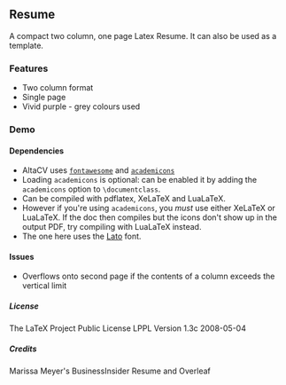 ## Resume

A compact two column, one page Latex Resume. It can also be used as a template. 

### Features

* Two column format
* Single page 
* Vivid purple - grey colours used

### Demo

#### Dependencies
* AltaCV uses [`fontawesome`](http://www.ctan.org/pkg/fontawesome) and [`academicons`](http://www.ctan.org/pkg/academicons)
* Loading `academicons` is optional: can be enabled it by adding the `academicons` option to `\documentclass`.
* Can be compiled with pdflatex, XeLaTeX and LuaLaTeX.
* However if you're using `academicons`, you _must_ use either XeLaTeX or LuaLaTeX. If the doc then compiles but the icons don't show up in the output PDF, try compiling with LuaLaTeX instead.
* The one here uses the [Lato](http://www.latofonts.com/lato-free-fonts/) font.

#### Issues
* Overflows onto second page if the contents of a column exceeds the vertical limit

##### License 

The LaTeX Project Public License
LPPL Version 1.3c 2008-05-04

##### Credits
 Marissa Meyer's BusinessInsider Resume and Overleaf


